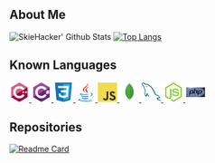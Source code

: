 ## About Me

![SkieHacker' Github Stats](https://github-readme-stats.vercel.app/api?username=iiiMaximus&count_private=true&show_icons=true&theme=radical)
[![Top Langs](https://github-readme-stats.vercel.app/api/top-langs/?username=iiiMaximus&layout=compact&theme=radical)](https://github.com/anuraghazra/github-readme-stats)

## Known Languages

<p>
  <a title="C++" href="https://www.learncpp.com/">
    <img width="35" src="https://github.com/devicons/devicon/blob/master/icons/cplusplus/cplusplus-original.svg" alt="CPP">
  </a>
  <a title="C#" href="https://www.w3schools.com/cs/default.asp">
    <img width="35" src="https://github.com/devicons/devicon/blob/master/icons/csharp/csharp-original.svg" alt="CSharp">
  </a>
  <a title="CSS" href="https://www.w3schools.com/css/">
    <img width="35" src="https://raw.githubusercontent.com/devicons/devicon/master/icons/css3/css3-original.svg" alt="CSS">
  </a>
  <a title="Java" href="https://www.w3schools.com/java"/>
    <img width="35" src="https://raw.githubusercontent.com/devicons/devicon/master/icons/java/java-original.svg" alt="Java">
  </a>
  <a title="JavaScript" href="https://www.w3schools.com/js/DEFAULT.asp"/>
    <img width="35" src="https://raw.githubusercontent.com/devicons/devicon/master/icons/javascript/javascript-original.svg" alt="JavaScript">
  </a>
  <a title="MongoDB" href="https://www.tutorialspoint.com/mongodb/index.html"/>
    <img width="35" src="https://raw.githubusercontent.com/devicons/devicon/master/icons/mongodb/mongodb-original.svg" alt="MongoDB">
  </a>
  <a title="MySQL" href="https://www.mysqltutorial.org/"/>
    <img width="35" src="https://raw.githubusercontent.com/devicons/devicon/master/icons/mysql/mysql-original.svg" alt="MySQL">
  </a>
  <a title="MySQL" href="https://www.w3schools.com/nodejs/"/>
    <img width="35" src="https://raw.githubusercontent.com/devicons/devicon/master/icons/nodejs/nodejs-original.svg" alt="MySQL">
  </a>
  <a title="MySQL" href="https://www.w3schools.com/php/"/>
    <img width="35" src="https://github.com/devicons/devicon/blob/master/icons/php/php-original.svg" alt="MySQL">
  </a>
</p>

## Repositories

[![Readme Card](https://github-readme-stats.vercel.app/api/pin/?username=iiiMaximus&repo=Chester&theme=radical)](https://github.com/anuraghazra/github-readme-stats)
